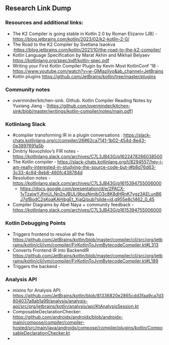 
## Research Link Dump 

### Resources and additional links:
* The K2 Compiler is going stable in Kotlin 2.0 by Roman Elizarov [JB] - https://blog.jetbrains.com/kotlin/2023/02/k2-kotlin-2-0/
* The Road to the K2 Compiler by Svetlana Isaokva :https://blog.jetbrains.com/kotlin/2021/10/the-road-to-the-k2-compiler/
* Kotlin Language Specification by Marat Akhin and Mikhail Belyaev https://kotlinlang.org/spec/pdf/kotlin-spec.pdf
*  Writing your First Kotlin Compiler Plugin by Kevin Most KotlinConf ’18 - https://www.youtube.com/watch?v=w-GMlaziIyo&ab_channel=JetBrains
* Kotlin plugins https://github.com/JetBrains/kotlin/tree/master/plugins

### Community notes
* overminder/kitchen-sink. Github. Kotlin Compiler Reading Notes by Yuxiang Jiang - [https://github.com/overminder/kitchen-sink/blob/master/writings/kotlin-compiler/notes/main.pdf]

### Kotlinlang Slack
* #compiler transforming IR in a plugin conversations : https://slack-chats.kotlinlang.org/c/compiler/26#62ca7141-1b02-454d-8e43-0e3897691a5b
* Dmitriy Novozhilov’s FIR notes - https://kotlinlang.slack.com/archives/C7L3JB43G/p1622478266038500
* The Kotlin compiler - https://slack-chats.kotlinlang.org/t/8294557/hey-i-am-really-interested-in-studying-the-source-code-but-i#b8d76d63-3c33-4c84-8eb8-460fc438784d
* Resolution notes - https://kotlinlang.slack.com/archives/C7L3JB43G/p1615394755006000 
    * https://docs.google.com/presentation/d/e/2PACX-1vTzajwYJfmUi_Nn2nJBULi9bszNmjbO3c8K8dHRnK7vgz3AELunB6J7sfBodC2sKoaKAHibgEt_XjaQ/pub?slide=id.g955e8c1462_0_45
* Compiler Diagrams by Abel Naya + community feedback - https://kotlinlang.slack.com/archives/C7L3JB43G/p1615394755006000


### Kotlin Debugging Points
* Triggers frontend to resolve all the files https://github.com/JetBrains/kotlin/blob/master/compiler/cli/src/org/jetbrains/kotlin/cli/jvm/compiler/FirKotlinToJvmBytecodeCompiler.kt#L313
* Converts Frontend IR into BackendIR https://github.com/JetBrains/kotlin/blob/master/compiler/cli/src/org/jetbrains/kotlin/cli/jvm/compiler/FirKotlinToJvmBytecodeCompiler.kt#L189
* Triggers the backend - 


### Analysis API
- mixins for Analysis API: https://github.com/JetBrains/kotlin/blob/81336820e2865cdd3faa9ca7d3804037a8ab1a99/analysis/analysis-api/src/org/jetbrains/kotlin/analysis/api/KtAnalysisSession.kt
- ComposableDeclarationChecker: https://github.com/androidx/androidx/blob/androidx-main/compose/compiler/compiler-hosted/src/main/java/androidx/compose/compiler/plugins/kotlin/ComposableDeclarationChecker.kt
- 
